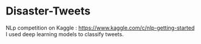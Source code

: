 # Disaster-Tweets
NLp competition on Kaggle : https://www.kaggle.com/c/nlp-getting-started
I used deep learning models to classify tweets. 
